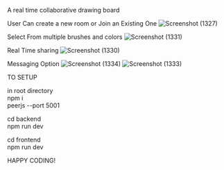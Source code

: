 A real time collaborative drawing board

User Can create a new room or Join an Existing One
![Screenshot (1327)](https://github.com/hailhydra1/DrawIt/assets/87016129/8173a5e6-4c92-4097-9158-5b9dc8b585bc)

Select From multiple brushes and colors
![Screenshot (1331)](https://github.com/hailhydra1/DrawIt/assets/87016129/91956ed9-5bf6-4ff3-992a-d3673b84577e)

Real Time sharing
![Screenshot (1330)](https://github.com/hailhydra1/DrawIt/assets/87016129/6c068250-5c31-4b38-a40c-6ab0ebb58cf8)

Messaging Option
![Screenshot (1334)](https://github.com/hailhydra1/DrawIt/assets/87016129/23478ac1-11cf-43d1-89f9-a2377e4664a3)
![Screenshot (1333)](https://github.com/hailhydra1/DrawIt/assets/87016129/5996bc71-8754-43a4-84e4-233648b89e83)

TO SETUP

in root directory <br>
npm i <br>
peerjs --port 5001 <br>

cd backend <br>
npm run dev <br>

cd frontend <br>
npm run dev <br>

HAPPY CODING!
